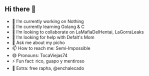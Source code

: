 ## Hi there 👋

- 🔭 I’m currently working on Nothing
- 🌱 I’m currently learning Golang & C
- 👯 I’m looking to collaborate on LaMafiaDelHentai, LaGorraLeaks
- 🤔 I’m looking for help with Defalt's Mom
- 💬 Ask me about my picho
- 📫 How to reach me: Semi-Impossible
- 😄 Pronouns: TocaViejas74
- ⚡ Fun fact: rico, guapo y mentiroso
- 💬 Extra: free rapha, @enchalecado
  
